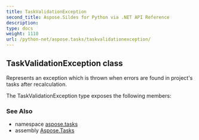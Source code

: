 ```yaml
---
title: TaskValidationException
second_title: Aspose.Sildes for Python via .NET API Reference
description: 
type: docs
weight: 1110
url: /python-net/aspose.tasks/taskvalidationexception/
---
```


## TaskValidationException class

Represents an exception which is thrown when errors are found in project's tasks after recalculation.

The TaskValidationException type exposes the following members:

### See Also

* namespace [aspose.tasks](/tasks/python-net/aspose.tasks/)
* assembly [Aspose.Tasks](/tasks/python-net/)

